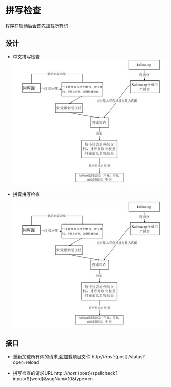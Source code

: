 # 拼写检查 

程序在启动后会首先加载所有词

## 设计
* 中文拼写检查
  ![图片](https://github.com/yzygenuine/spellcheck/blob/master/spellcheck/docs/images/pinyin_spell.jpg)

* 拼音拼写检查

  ![图片](https://github.com/yzygenuine/spellcheck/blob/master/spellcheck/docs/images/pinyin_spell.jpg)
  
## 接口
 
* 重新加载所有词的请求,会加载项目文件
http://${host}:${post}/status?oper=reload


* 拼写检查的请求URL
http://${host}:${post}/spellcheck?input=${word}&sugNum=10&type=cn

